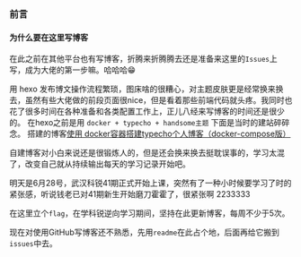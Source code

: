 ### 前言

#### 为什么要在这里写博客

在此之前在其他平台也有写博客，折腾来折腾腾去还是准备来这里的`Issues`上写，成为大佬的第一步嘛。哈哈哈😁

用 hexo 发布博文操作流程繁琐，图床啥的很糟心，对主题皮肤更是经常换来换去，虽然有些大佬做的前段页面很nice，但是看着那些前端代码就头疼。我同时也花了很多时间在各种准备和各类配置工作上，正儿八经来写博客的时间还是很少的。
在hexo之前是用 `docker + typecho + handsome主题` 下面是当时的建站碎碎念。
搭建的博客[使用 docker容器搭建typecho个人博客（docker-compose版）](https://blog.ryzezr.com/archives/9.html)

自建博客对小白来说还是很锻炼人的，但是还会换来换去挺耽误事的，学习太混了，改变自己就从持续输出每天的学习记录开始吧。

明天是6月28号，武汉科锐41期正式开始上课，突然有了一种小时候要学习了时的紧张感，听说钱老已对41期新生开始磨刀霍霍了，很紧张啊 2233333

在这里立个`flag`，在学科锐逆向学习期间，坚持在此更新博客，每周不少于5次。

现在对使用GitHub写博客还不熟悉，先用`readme`在此占个地，后面再给它搬到`issues`中去。
